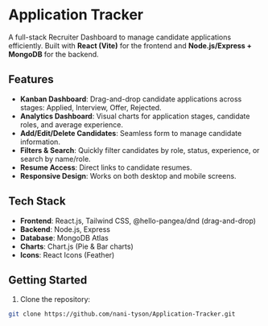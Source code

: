 # Application Tracker

A full-stack Recruiter Dashboard to manage candidate applications efficiently. Built with **React (Vite)** for the frontend and **Node.js/Express + MongoDB** for the backend.

## Features

- **Kanban Dashboard**: Drag-and-drop candidate applications across stages: Applied, Interview, Offer, Rejected.
- **Analytics Dashboard**: Visual charts for application stages, candidate roles, and average experience.
- **Add/Edit/Delete Candidates**: Seamless form to manage candidate information.
- **Filters & Search**: Quickly filter candidates by role, status, experience, or search by name/role.
- **Resume Access**: Direct links to candidate resumes.
- **Responsive Design**: Works on both desktop and mobile screens.

## Tech Stack

- **Frontend**: React.js, Tailwind CSS, @hello-pangea/dnd (drag-and-drop)
- **Backend**: Node.js, Express
- **Database**: MongoDB Atlas
- **Charts**: Chart.js (Pie & Bar charts)
- **Icons**: React Icons (Feather)

## Getting Started

1. Clone the repository:

```bash
git clone https://github.com/nani-tyson/Application-Tracker.git
